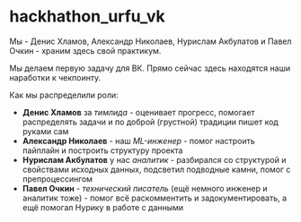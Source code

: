 # hackhathon_urfu_vk

Мы - Денис Хламов, Александр Николаев, Нурислам Акбулатов и Павел Очкин - храним здесь свой практикум.

Мы делаем первую задачу для ВК.
Прямо сейчас здесь находятся наши наработки к чекпоинту.

Как мы распределили роли:
- **Денис Хламов** за _тимлида_ - оценивает прогресс, помогает распределять задачи и по доброй (грустной) традиции пишет код руками сам
- **Александр Николаев** - наш _ML-инженер_ - помог настроить пайплайн и построить структуру проекта
- **Нурислам Акбулатов** у нас _аналитик_ - разбирался со структурой и свойствами исходных данных, подсветил подводные камни, помог с препроцессингом
- **Павел Очкин** - _технический писатель_ (ещё немного инженер и аналитик тоже) - помог всё раскомментить и задокументировать, а ещё помогал Нурику в работе с данными
